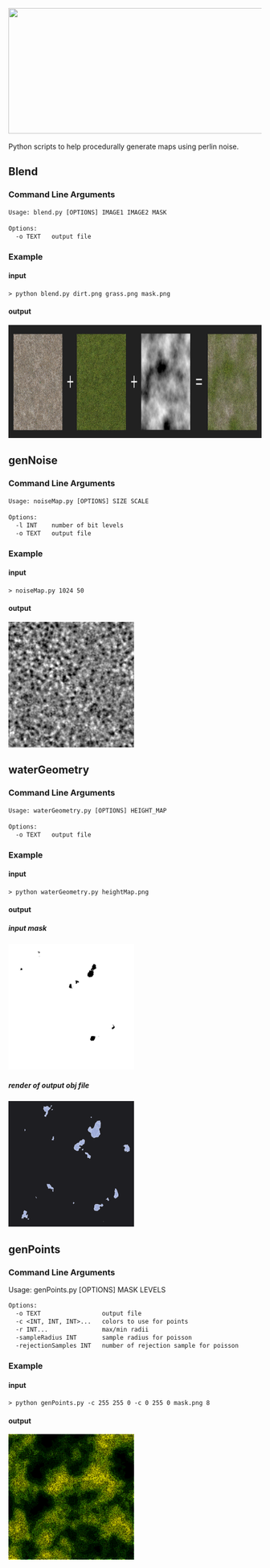 <p align="center">
  <img width="2000" height="250" src="/images/banner.png">
</p>

Python scripts to help procedurally generate maps using perlin noise.

## Blend
### Command Line Arguments
```shell
Usage: blend.py [OPTIONS] IMAGE1 IMAGE2 MASK

Options:
  -o TEXT   output file
```
### Example
#### input
```shell
> python blend.py dirt.png grass.png mask.png
```
#### output
<p align="center">
  <img width="1000" height="225" src="/images/blend.png">
</p>

## genNoise

### Command Line Arguments
```shell
Usage: noiseMap.py [OPTIONS] SIZE SCALE

Options:
  -l INT    number of bit levels
  -o TEXT   output file
```
### Example
#### input
```shell
> noiseMap.py 1024 50
```
#### output
<p align="left">
  <img width="250" height="250" src="/images/noiseMap.png">
</p>

## waterGeometry

### Command Line Arguments
```shell
Usage: waterGeometry.py [OPTIONS] HEIGHT_MAP

Options:
  -o TEXT   output file
```
### Example
#### input
```shell
> python waterGeometry.py heightMap.png
```
#### output
##### input mask
<p align="left">
  <img width="250" height="250" src="/images/water1.png">
</p>

##### render of output obj file
<p align="left">
  <img width="250" height="250" src="/images/water2.png">
</p>

## genPoints
### Command Line Arguments

Usage: genPoints.py [OPTIONS] MASK LEVELS
```shell
Options:
  -o TEXT                 output file
  -c <INT, INT, INT>...   colors to use for points
  -r INT...               max/min radii
  -sampleRadius INT       sample radius for poisson
  -rejectionSamples INT   number of rejection sample for poisson
```
### Example
#### input
```shell
> python genPoints.py -c 255 255 0 -c 0 255 0 mask.png 8
```
#### output
<p align="left">
  <img width="250" height="250" src="/images/genPoints.png">
</p>
